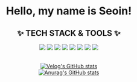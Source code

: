 <div align=center>

<h1>Hello, my name is Seoin!</h1>
 
 <h2>✨ TECH STACK & TOOLS ✨  </h2>
  <img src="https://img.shields.io/badge/HTML5-E34F26?style=flat-square&logo=HTML5&logoColor=white">
  <img src="https://img.shields.io/badge/JavaScript-F7DF1E?style=flat-square&logo=JavaScript&logoColor=white"/>
  <img src="https://img.shields.io/badge/CSS3-1572B6?style=flat-square&logo=CSS3&logoColor=white">
  <img src="https://img.shields.io/badge/React-61DAFB?style=flat-square&logo=React&logoColor=white"/>
  <img src="https://img.shields.io/badge/TypeScript-3178C6?style=flat-square&logo=TypeScript&logoColor=white" />
  <img src="https://img.shields.io/badge/NEXT.js-000000?style=flat-square&logo=NEXT.jst&logoColor=white" />
  <img src="https://img.shields.io/badge/React-Query-FF4154?style=flat-square&logo=React-Query&logoColor=white" />
  <img src="https://img.shields.io/badge/Redux-764ABC?style=flat-square&logo=Redux&logoColor=white"/>
  
<br/>
<br/>

[![Velog's GitHub stats](https://velog-readme-stats.vercel.app/api?name=seoin1002)](https://velog.io/@seoin1002/posts)
<br/>
[![Anurag's GitHub stats](https://github-readme-stats.vercel.app/api?username=Seoin02)](https://github.com/anuraghazra/github-readme-stats)

</div>
